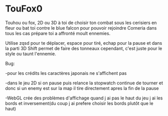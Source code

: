 # TouFox0
Touhou ou fox, 2D ou 3D à toi de choisir ton combat sous les cerisiers en fleur ou bat toi contre le blue falcon pour pouvoir rejoindre Corneria dans tous les cas prépare toi a affronté moult ennemies.

Utilise zqsd pour te déplacer, espace pour tiré, echap pour la pause et dans la parti 3D Shift permet de faire des tonneaux cependant, c'est juste pour le style ou taunt l'ennemie.

Bug:

-pour les crédits les caractères japonais ne s'affichent pas

-dans le jeu 2D si on pause puis relance la stopwatch continue de tourner et donc si un enemy est sur la map il tire directement apres la fin de la pause

-WebGL crée des problèmes d'affichage quand j ai pas le haut du jeu j ai les bords et inversement(du coup j ai prefere choisir les bords plutôt que le haut)
